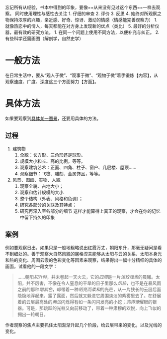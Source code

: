 忘记所有从经验，书本中得到的印象，要像==从来没有见过这个东西==一样去观察。
同时使用理性与感性去关注
	1. 仔细的审查
	2. 评价
	3. 反思
	4. 始终对所观察之物保持浓厚的兴趣，亲近感、好奇、惊讶、激动的情感（情感能完善观察力）
		1. 就像热恋中的情人，每天都能在对方身上发现新的优点（类比）
	5. 最好的分析仪器，最有效的研究方法。
		1. 在同一个问题上使用不同方法，以便补充与纠正。
		2. 有些科学还需画图（解剖学，自然史学）


# 一般方法
在日常生活中，要从“观人于微”、“观事于微”、“观物于微”着手锻炼【内容】，从观察速度、广度、深度这三个方面努力【方面】。
# 具体方法
如果要观察到<u>具体某一图景</u>，还要用具体的方法。
## 过程
1. 建筑物
	1. 全貌：长方形、三角形还是球形。
	2. 规模大小和长、高的比例，等等。
	3. 观察建筑艺术：正面、四角、柱子、窗户、几层楼、屋顶……
	4. 观察细节：飞檐、雕刻、金属饰品，等等。
2. 风景、图画、实物、人貌
	1. 观察全貌、占地大小；
	2. 观察和估计规模的大小
	3. 整个结构（外表、风格和色调）；
	4. 研究各部分的关联及其特点；
	5. 研究再深入至各部分的细节
这样才能算得上真正的观察，才会在你的记忆中留下持久的印象
## 案例
例如要观察日出，如果只是一般地粗略说出红霞万丈，朝阳东升，那毫无疑问是看不到细处的。善于观察大自然风貌的屠格涅夫能够从太阳与云的关系、太阳本身光和热的变化、周围云霞的色彩变化等因素来观察，结果得出一幅十分精细的具体的画面，试看他的一段文字：

> ……朝阳*初升时*，并未卷起一天火云，它的*四周*是一片*浅玫瑰色*的晨曦。太阳，并不厉害，不像在令人窒息的干旱的日子里那么*炽热*，也不是在暴风雨之前的那种*暗紫色*，却带着一种*明亮而柔和*的光芒，从一片狭长的云层后面隐隐地浮起来，露了露面，然后就又躲进它周围淡淡的紫雾里去了。在舒展着的云层最高处的*两边*闪烁得有如一条闪闪发亮的小蛇；*亮得像*耀眼的银器。可是，那跳跃的光柱又向前移动了，带着一种肃穆的欢悦，向上飞似的拥出一轮朝日。

作者观察的焦点主要抓住太阳渐渐升起几个阶段，给云层带来的变化，以及光线的变化。